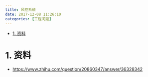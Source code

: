 ```yaml
---
title: 风控系统
date: 2017-12-08 11:26:10
categories: [工程问题]
---
```


<!-- TOC -->

- [1. 资料](#1-资料)

<!-- /TOC -->




<a id="markdown-1-资料" name="1-资料"></a>
# 1. 资料
* https://www.zhihu.com/question/20860347/answer/36328342

